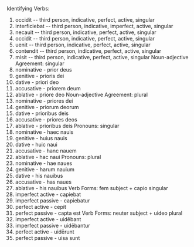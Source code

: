 Identifying Verbs:
1. occidit -- third person, indicative, perfect, active, singular
2. interficiebat -- third person, indicative, imperfect, active, singular
3. necauit -- third person, indicative,  perfect, active, singular
4. occidit -- third person, indicative, perfect, active, singular
5. uenit -- third person, indicative, perfect, active, singular
6. contendit -- third person, indicative, perfect, active, singular
7. misit -- third person, indicative, perfect, active, singular
Noun-adjective Agreement: singular
1. nominative - prior deus
2. genitive - prioris dei
3. dative - priori deo
4. accusative - priorem deum
5. ablative - priore deo
Noun-adjective Agreement: plural
1. nominative - priores dei
2. genitive - priorum deorum
3. dative - prioribus deis
4. accusative - priores deos
5. ablative - prioribus deis
Pronouns: singular
1. nominative - haec nauis
2. genitive - huius nauis
3. dative - huic naui
4. accusative - hanc nauem
5. ablative - hac naui
Pronouns: plural
1. nominative - hae naues
2. genitive - harum nauium
3. dative - his nauibus
4. accusative - has naues
5. ablative - his nauibus
Verb Forms: fem subject + capio singular
1. imperfect active - capiebat
2. imperfect passive - capiebatur
3. perfect active - cepit
4. perfect passive - capta est
Verb Forms: neuter subject + uideo plural
1. imperfect active - uidēbant
2. imperfect passive - uidēbantur
3. perfect active - uidērunt
4. perfect passive - uisa sunt
